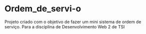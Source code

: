 # Ordem_de_servi-o
Projeto criado com o objetivo de fazer um mini sistema de ordem de serviço. Para a disciplina de Desenvolvimento Web 2 de TSI

